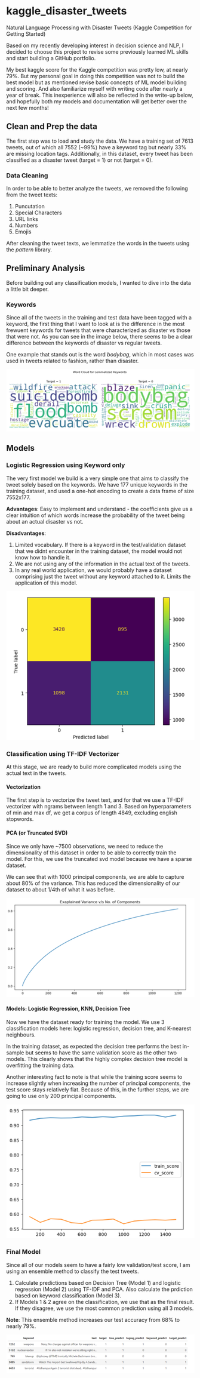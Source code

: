 # kaggle_disaster_tweets
Natural Language Processing with Disaster Tweets (Kaggle Competition for Getting Started)

Based on my recently developing interest in decision science and NLP, I decided to choose this project to revise some previously learned ML skills and start building a GitHub portfolio.

My best kaggle score for the Kaggle competition was pretty low, at nearly 79%. But my personal goal in doing this competition was not to build the best model but as mentioned revise basic concepts of ML model building and scoring. And also familiarize myself with writing code after nearly a year of break. This inexperience will also be reflected in the write-up below, and hopefully both my models and documentation will get better over the next few months!

## Clean and Prep the data

The first step was to load and study the data. We have a training set of 7613 tweets, out of which all 7552 (~99%) have a keyword tag but nearly 33% are missing location tags. Additionally, in this dataset, every tweet has been classified as a disaster tweet (target = 1) or not (target = 0).

### Data Cleaning

In order to be able to better analyze the tweets, we removed the following from the tweet texts:
1. Puncutation
2. Special Characters
3. URL links
4. Numbers
5. Emojis

After cleaning the tweet texts, we lemmatize the words in the tweets using the *pattern* library. 

## Preliminary Analysis

Before building out any classification models, I wanted to dive into the data a little bit deeper.

### Keywords 
Since all of the tweets in the training and test data have been tagged with a keyword, the first thing that I want to look at is the difference in the most frewuent keywords for tweets that were characterized as disaster vs those that were not. As you can see in the image below, there seems to be a clear difference between the keywords of disaster vs regular tweets.

One example that stands out is the word *bodybag*, which in most cases was used in tweets related to fashion, rather than disaster.

![Word Clouds for Keywords](./images/lemmatized_word_cloud.png)


## Models

### Logistic Regression using Keyword only
The very first model we build is a very simple one that aims to classify the tweet solely based on the keywords. We have 177 unique keywords in the training dataset, and used a one-hot encoding to create a data frame of size 7552x177.

**Advantages**: Easy to implement and understand - the coefficients give us a clear intuition of which words increase the probability of the tweet being about an actual disaster vs not.

**Disadvantages**: 
1. Limited vocabulary. If there is a keyword in the test/validation dataset that we didnt encounter in the training dataset, the model would not know how to handle it.
2. We are not using any of the information in the actual text of the tweets.
3. In any real world application, we would probably have a dataset comprising just the tweet without any keyword attached to it. Limits the application of this model.

![Classification using Keywords](./images/confusion_keyword_lreg.png)

### Classification using TF-IDF Vectorizer
At this stage, we are ready to build more complicated models using the actual text in the tweets. 

#### Vectorization
The first step is to vectorize the tweet text, and for that we use a TF-IDF vectorizer with ngrams between length 1 and 3. Based on hyperparameters of min and max df, we get a corpus of length 4849, excluding english stopwords.

#### PCA (or Truncated SVD)
Since we only have ~7500 observations, we need to reduce the dimensionality of this dataset in order to be able to correctly train the model.
For this, we use the truncated svd model because we have a sparse dataset.

We can see that with 1000 principal components, we are able to capture about 80% of the variance. This has reduced the dimensionality of our dataset to about 1/4th of what it was before.

![Variance Explained](./images/explained_variance.png)

#### Models: Logistic Regression, KNN, Decision Tree
Now we have the dataset ready for training the model. We use 3 classification models here: logistic regression, decision tree, and K-nearest neighbours.

In the training dataset, as expected the decision tree performs the best in-sample but seems to have the same validation score as the other two models. This clearly shows that the highly complex decision tree model is overfitting the training data.

Another interesting fact to note is that while the training score seems to increase slightly when increasing the number of principal components, the test score stays relatively flat. Because of this, in the further steps, we are going to use only 200 principal components.

![Variance Explained](./images/train_validation_score_pca.png)

### Final Model
Since all of our models seem to have a fairly low validation/test score, I am using an ensemble method to classify the test tweets.

1. Calculate predictions based on Decision Tree (Model 1) and logistic regression (Model 2) using TF-IDF and PCA. Also calculate the prdiction based on keyword classification (Model 3).
2. If Models 1 & 2 agree on the classification, we use that as the final result. If they disagree, we use the most common prediction using all 3 models.

**Note**: This ensemble method increases our test accuracy from 68% to nearly 79%.

![Example](./images/classification_example.png)


